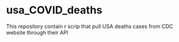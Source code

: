 # usa_COVID_deaths
This repository contain r scrip that pull USA deaths cases from CDC website through their API
